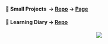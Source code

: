 
#### 🔬 Small Projects&nbsp;&nbsp;-> [Repo](https://github.com/Kr33L/small-projects) -> [Page](https://kr33l.github.io/small-projects/) 
#### 📘 Learning Diary -> [Repo](https://github.com/Kr33L/learning-diary/)

<p align="center">
<picture>
  <source media="(prefers-color-scheme: dark)" srcset="https://my-streakstats.herokuapp.com?user=Kr33L&theme=github-dark&hide_border=true&border_radius=45&width=120" />
  <img src="https://my-streakstats.herokuapp.com?user=Kr33L&theme=graywhite&hide_border=true&border_radius=45&width=120" />
</picture>
</p>
